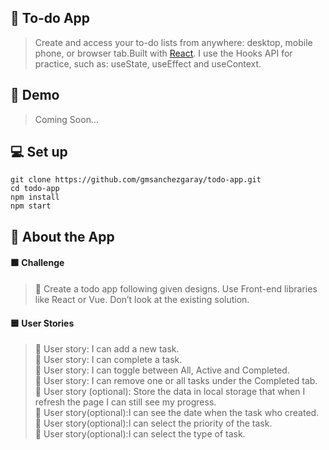 ## 📝 To-do App

> Create and access your to-do lists from anywhere: desktop, mobile phone, or browser tab.Built with [React](https://es.reactjs.org). I use the Hooks API for practice, such as: useState, useEffect and useContext.

## 🚀 Demo

> Coming Soon...

## 💻 Set up

```
git clone https://github.com/gmsanchezgaray/todo-app.git
cd todo-app
npm install
npm start
```

## 📑 About the App

#### 🟧 Challenge

> 🔸 Create a todo app following given designs. Use Front-end libraries like React or Vue. Don’t look at the existing solution.

#### 🟦 User Stories

> 🔹 User story: I can add a new task.  
> 🔹 User story: I can complete a task.  
> 🔹 User story: I can toggle between All, Active and Completed.  
> 🔹 User story: I can remove one or all tasks under the Completed tab.  
> 🔹 User story (optional): Store the data in local storage that when I refresh the page I can still see my progress.  
> 🔹 User story(optional):I can see the date when the task who created.  
> 🔹 User story(optional):I can select the priority of the task.  
> 🔹 User story(optional):I can select the type of task.
